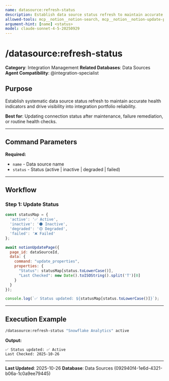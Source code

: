 ```yaml
---
name: datasource:refresh-status
description: Establish data source status refresh to maintain accurate health indicators across integration portfolio
allowed-tools: mcp__notion__notion-search, mcp__notion__notion-update-page
argument-hint: [name] <status>
model: claude-sonnet-4-5-20250929
---
```


# /datasource:refresh-status

**Category**: Integration Management
**Related Databases**: Data Sources
**Agent Compatibility**: @integration-specialist

## Purpose

Establish systematic data source status refresh to maintain accurate health indicators and drive visibility into integration portfolio reliability.

**Best for**: Updating connection status after maintenance, failure remediation, or routine health checks.

---

## Command Parameters

**Required:**
- `name` - Data source name
- `status` - Status (active | inactive | degraded | failed)

---

## Workflow

### Step 1: Update Status

```javascript
const statusMap = {
  'active': '✅ Active',
  'inactive': '⚫ Inactive',
  'degraded': '🟡 Degraded',
  'failed': '❌ Failed'
};

await notionUpdatePage({
  page_id: dataSourceId,
  data: {
    command: "update_properties",
    properties: {
      "Status": statusMap[status.toLowerCase()],
      "Last Checked": new Date().toISOString().split('T')[0]
    }
  }
});

console.log(`✅ Status updated: ${statusMap[status.toLowerCase()]}`);
```

---

## Execution Example

```bash
/datasource:refresh-status "Snowflake Analytics" active
```

**Output:**
```
✅ Status updated: ✅ Active
Last Checked: 2025-10-26
```

---

**Last Updated**: 2025-10-26
**Database**: Data Sources (092940f4-1e6d-4321-b06a-1c0a9ee79445)